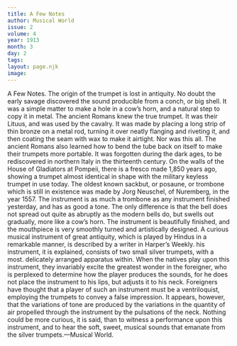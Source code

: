 ```yaml
---
title: A Few Notes
author: Musical World
issue: 2
volume: 4
year: 1913
month: 3
day: 2
tags:
layout: page.njk
image:
---
```

A Few Notes.    The origin of the trumpet is lost in antiquity. No doubt the early savage discovered the sound producible from a conch, or big shell. It was a simple matter to make a hole in a cow’s horn, and a natural step to copy it in metal. The ancient Romans knew the true trumpet. It was their Lituus, and was used by the cavalry. It was made by placing a long strip of thin bronze on a metal rod, turning it over neatly flanging and riveting it, and then coating the seam with wax to make it airtight. Nor was this all. The ancient Romans also learned how to bend the tube back on itself to make their trumpets more portable. It was forgotten during the dark ages, to be rediscovered in northern Italy in the thirteenth century.    On the walls of the House of Gladiators at Pompeii, there is a fresco made 1,850 years ago, showing a trumpet almost identical in shape with the military keyless trumpet in use today. The oldest known sackbut, or posaune, or trombone which is still in existence was made by Jorg Neuschel, of Nuremberg, in the year 1557. The instrument is as much a trombone as any instrument finished yesterday, and has as good a tone. The only difference is that the bell does not spread out quite as abruptly as the modern bells do, but swells out gradually, more like a cow’s horn. The instrument is beautifully finished, and the mouthpiece is very smoothly turned and artistically designed.    A curious musical instrument of great antiquity, which is played by Hindus in a remarkable manner, is described by a writer in Harper’s Weekly. his instrument, it is explained, consists of two small silver trumpets, with a most. delicately arranged apparatus within.    When the natives play upon this instrument, they invariably excite the greatest wonder in the foreigner, who is perplexed to determine how the player produces the sounds, for he does not place the instrument to his lips, but adjusts it to his neck.    Foreigners have thought that a player of such an instrument must be a ventriloquist, employing the trumpets to convey a false impression. It appears, however, that the variations of tone are produced by the variations in the quantity of air propelled through the instrument by the pulsations of the neck.    Nothing could be more curious, it is said, than to witness a performance upon this instrument, and to hear the soft, sweet, musical sounds that emanate from the silver trumpets.—Musical World.




